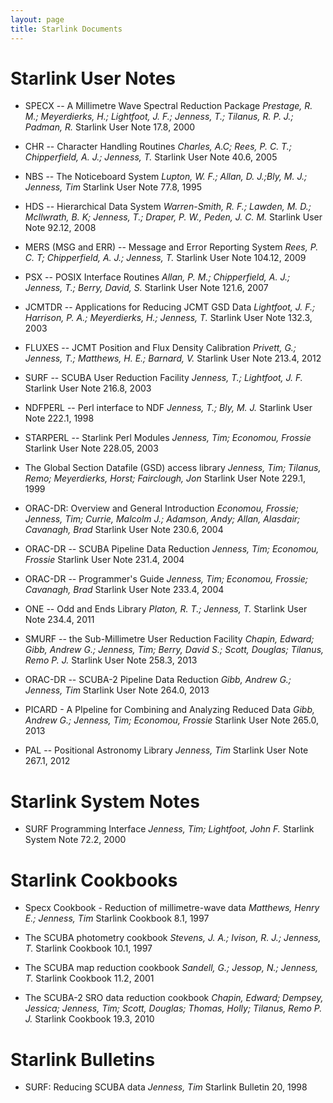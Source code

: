 ```yaml
---
layout: page
title: Starlink Documents
---
```


# Starlink User Notes

* SPECX -- A Millimetre Wave Spectral Reduction Package
  _Prestage, R. M.; Meyerdierks, H.; Lightfoot, J. F.; Jenness, T.; Tilanus, R. P. J.; Padman, R._
  Starlink User Note 17.8, 2000

* CHR -- Character Handling Routines
  _Charles, A.C; Rees, P. C. T.; Chipperfield, A. J.; Jenness, T._
  Starlink User Note 40.6, 2005

* NBS -- The Noticeboard System
  _Lupton, W. F.; Allan, D. J.;Bly, M. J.; Jenness, Tim_
  Starlink User Note 77.8, 1995

* HDS -- Hierarchical Data System
  _Warren-Smith, R. F.; Lawden, M. D.; McIlwrath, B. K; Jenness, T.; Draper, P. W., Peden, J. C. M._
  Starlink User Note 92.12, 2008

* MERS (MSG and ERR) -- Message and Error Reporting System
  _Rees, P. C. T; Chipperfield, A. J.; Jenness, T._
  Starlink User Note 104.12, 2009

* PSX -- POSIX Interface Routines
  _Allan, P. M.; Chipperfield, A. J.; Jenness, T.; Berry, David, S._
  Starlink User Note 121.6, 2007

* JCMTDR -- Applications for Reducing JCMT GSD Data
  _Lightfoot, J. F.; Harrison, P. A.; Meyerdierks, H.; Jenness, T._
  Starlink User Note 132.3, 2003

* FLUXES -- JCMT Position and Flux Density Calibration
  _Privett, G.; Jenness, T.; Matthews, H. E.; Barnard, V._
  Starlink User Note 213.4, 2012

* SURF -- SCUBA User Reduction Facility
  _Jenness, T.; Lightfoot, J. F._
  Starlink User Note 216.8, 2003

* NDFPERL -- Perl interface to NDF
  _Jenness, T.; Bly, M. J._
  Starlink User Note 222.1, 1998

* STARPERL -- Starlink Perl Modules
  _Jenness, Tim; Economou, Frossie_
  Starlink User Note 228.05, 2003

* The Global Section Datafile (GSD) access library
  _Jenness, Tim; Tilanus, Remo; Meyerdierks, Horst; Fairclough, Jon_
  Starlink User Note 229.1, 1999

* ORAC-DR: Overview and General Introduction
  _Economou, Frossie; Jenness, Tim; Currie, Malcolm J.; Adamson, Andy; Allan, Alasdair; Cavanagh, Brad_
  Starlink User Note 230.6, 2004

* ORAC-DR -- SCUBA Pipeline Data Reduction
  _Jenness, Tim; Economou, Frossie_
  Starlink User Note 231.4, 2004

* ORAC-DR -- Programmer's Guide
  _Jenness, Tim; Economou, Frossie; Cavanagh, Brad_
  Starlink User Note 233.4, 2004

* ONE -- Odd and Ends Library
  _Platon, R. T.; Jenness, T._
  Starlink User Note 234.4, 2011

* SMURF -- the Sub-Millimetre User Reduction Facility
  _Chapin, Edward; Gibb, Andrew G.; Jenness, Tim; Berry, David S.; Scott, Douglas; Tilanus, Remo P. J._
  Starlink User Note 258.3, 2013

* ORAC-DR -- SCUBA-2 Pipeline Data Reduction
  _Gibb, Andrew G.; Jenness, Tim_
  Starlink User Note 264.0, 2013

* PICARD - A PIpeline for Combining and Analyzing Reduced Data
  _Gibb, Andrew G.; Jenness, Tim; Economou, Frossie_
  Starlink User Note 265.0, 2013

* PAL -- Positional Astronomy Library
  _Jenness, Tim_
  Starlink User Note 267.1, 2012

# Starlink System Notes

* SURF Programming Interface
  _Jenness, Tim; Lightfoot, John F._
  Starlink System Note 72.2, 2000

# Starlink Cookbooks

* Specx Cookbook - Reduction of millimetre-wave data
  _Matthews, Henry E.; Jenness, Tim_
  Starlink Cookbook 8.1, 1997

* The SCUBA photometry cookbook
  _Stevens, J. A.; Ivison, R. J.; Jenness, T._
  Starlink Cookbook 10.1, 1997

* The SCUBA map reduction cookbook
  _Sandell, G.; Jessop, N.; Jenness, T._
  Starlink Cookbook 11.2, 2001

* The SCUBA-2 SRO data reduction cookbook
  _Chapin, Edward; Dempsey, Jessica; Jenness, Tim; Scott, Douglas; Thomas, Holly; Tilanus, Remo P. J._
  Starlink Cookbook 19.3, 2010

# Starlink Bulletins

* SURF: Reducing SCUBA data
  _Jenness, Tim_
  Starlink Bulletin 20, 1998
